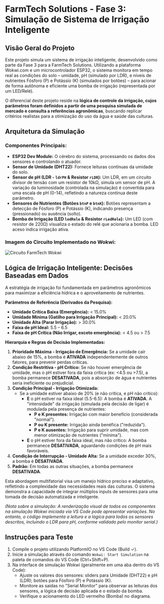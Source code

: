 # FarmTech Solutions - Fase 3: Simulação de Sistema de Irrigação Inteligente

## Visão Geral do Projeto

Este projeto simula um sistema de irrigação inteligente, desenvolvido como parte da Fase 3 para a FarmTech Solutions. Utilizando a plataforma Wokwi.com e um microcontrolador ESP32, o sistema monitora em tempo real as condições do solo – umidade, pH (simulado por LDR), e níveis de nutrientes Fósforo (P) e Potássio (K) (simulados por botões) – para acionar de forma autônoma e eficiente uma bomba de irrigação (representada por um LED/Relé).

O diferencial deste projeto reside na **lógica de controle da irrigação, cujos parâmetros foram definidos a partir de uma pesquisa simulada de mercado e consulta a referências agronômicas**, buscando replicar critérios realistas para a otimização do uso da água e saúde das culturas.

## Arquitetura da Simulação

### Componentes Principais:
*   **ESP32 Dev Module:** O cérebro do sistema, processando os dados dos sensores e controlando o atuador.
*   **Sensor de Umidade (DHT22):** Fornece leituras contínuas da umidade do solo.
*   **Sensor de pH (LDR - `ldrPH` & Resistor `rLDR`):** Um LDR, em um circuito divisor de tensão com um resistor de 10kΩ, simula um sensor de pH. A variação da luminosidade (controlada na simulação) é convertida para uma escala de pH (0-14), refletindo a natureza contínua deste parâmetro.
*   **Sensores de Nutrientes (Botões `btnP` e `btnK`):** Botões representam a detecção de Fósforo (P) e Potássio (K), indicando presença (pressionado) ou ausência (solto).
*   **Bomba de Irrigação (LED `ledRele` & Resistor `rLedRele`):** Um LED (com resistor de 220Ω) visualiza o estado do relé que acionaria a bomba. LED aceso indica irrigação ativa.

### Imagem do Circuito Implementado no Wokwi:
![Circuito FarmTech Wokwi](circuito_farmtech.png)

## Lógica de Irrigação Inteligente: Decisões Baseadas em Dados

A estratégia de irrigação foi fundamentada em parâmetros agronômicos para maximizar a eficiência hídrica e o aproveitamento de nutrientes.

**Parâmetros de Referência (Derivados da Pesquisa):**
*   **Umidade Crítica Baixa (Emergência):** < 15.0%
*   **Umidade Mínima (Gatilho para Irrigação Principal):** < 20.0%
*   **Umidade Alta (Parar Irrigação):** > 30.0%
*   **Faixa de pH Ideal:** 5.5 – 6.5
*   **Faixa de pH Crítica (Não Irrigar, exceto emergência):** < 4.5 ou > 7.5

**Hierarquia e Regras de Decisão Implementadas:**

1.  **Prioridade Máxima - Irrigação de Emergência:** Se a umidade cair abaixo de 15%, a bomba é **ATIVADA** independentemente de outros fatores, para prevenir perdas críticas.
2.  **Condição Restritiva - pH Crítico:** Se não houver emergência de umidade, mas o pH estiver fora da faixa crítica (ex: <4.5 ou >7.5), a bomba permanece **DESATIVADA**, pois a absorção de água e nutrientes seria ineficiente ou prejudicial.
3.  **Condição Principal - Irrigação Otimizada:**
    *   Se a umidade estiver abaixo de 20% (e não crítica, e pH não crítico):
        *   **E** o pH estiver na faixa ideal (5.5-6.5): A bomba é **ATIVADA**. A "intensidade" da irrigação (simulada pela decisão de ligar) é modulada pela presença de nutrientes:
            *   **P e K presentes:** Irrigação com maior benefício (considerada "normal").
            *   **P ou K presente:** Irrigação ainda benéfica ("reduzida").
            *   **P e K ausentes:** Irrigação para suprir umidade, mas com menor otimização de nutrientes ("mínima").
        *   **E** o pH estiver fora da faixa ideal, mas não crítico: A bomba permanece **DESATIVADA**, aguardando condições de pH mais favoráveis.
4.  **Condição de Interrupção - Umidade Alta:** Se a umidade exceder 30%, a bomba é **DESATIVADA**.
5.  **Padrão:** Em todas as outras situações, a bomba permanece **DESATIVADA**.

Esta abordagem multifatorial visa um manejo hídrico preciso e adaptativo, refletindo a complexidade das necessidades reais das culturas. O sistema demonstra a capacidade de integrar múltiplos inputs de sensores para uma tomada de decisão automatizada e inteligente.

*(Nota sobre a simulação: A renderização visual de todos os componentes na simulação Wokwi iniciada via VS Code pode apresentar variações. No entanto, o código implementa a leitura e a lógica para todos os sensores descritos, incluindo o LDR para pH, conforme validado pelo monitor serial.)*

## Instruções para Teste
1.  Compile o projeto utilizando PlatformIO no VS Code (Build ✓).
2.  Inicie a simulação através do comando `Wokwi: Start Simulation` na paleta de comandos do VS Code (Ctrl+Shift+P).
3.  Na interface de simulação Wokwi (geralmente em uma aba dentro do VS Code):
    *   Ajuste os valores dos sensores: sliders para Umidade (DHT22) e pH (LDR); botões para Fósforo (P) e Potássio (K).
    *   Monitore as saídas no "Serial Monitor" para observar as leituras dos sensores, a lógica de decisão aplicada e o estado da bomba.
    *   Verifique o acionamento do LED vermelho (Bomba) no diagrama.
